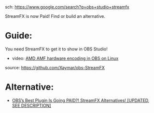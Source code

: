sch: https://www.google.com/search?q=obs+studio+streamfx

StreamFX is now Paid! Find or build an alternative.

# Guide:
You need StreamFX to get it to show in OBS Studio!
- video: [AMD AMF hardware encoding in OBS on Linux](https://youtu.be/SRGAA7PyAEI)

source: https://github.com/Xaymar/obs-StreamFX

# Alternative:
- [OBS’s Best Plugin Is Going PAID?! StreamFX Alternatives! [UPDATED, SEE DESCRIPTION]](https://youtu.be/K7pQVOIMih8)
